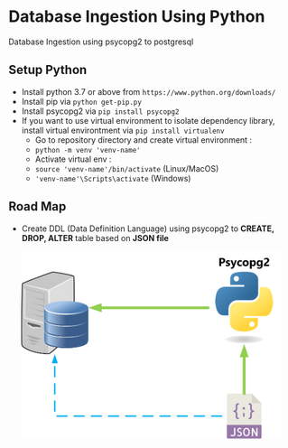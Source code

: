 # **Database Ingestion Using Python**
Database Ingestion using psycopg2 to postgresql


## **Setup Python**
* Install python 3.7 or above from `https://www.python.org/downloads/`
* Install pip via `python get-pip.py`
* Install psycopg2 via `pip install psycopg2`
* If you want to use virtual environment to isolate dependency library, install virtual environtment via `pip install virtualenv`
  - Go to repository directory and create virtual environment :
  -  `python -m venv 'venv-name'`
  -  Activate virtual env :
  -  `source 'venv-name'/bin/activate` (Linux/MacOS)
  -  `'venv-name'\Scripts\activate` (Windows)
## **Road Map**
* Create DDL (Data Definition Language) using psycopg2 to **CREATE, DROP, ALTER** table based on **JSON file**
<p align="center">
  <img width="460" src="https://github.com/syrico/DataIngestionPython/blob/main/roadmap.png?raw=true" alt="Sublime's custom image"/>
</p>


